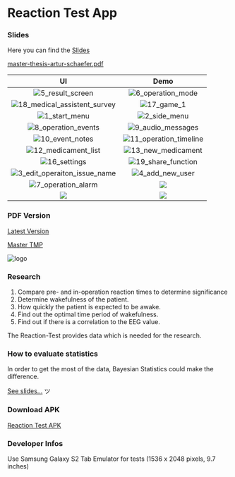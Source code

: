 # Reaction Test App

### Slides
Here you can find the [Slides](https://docs.google.com/presentation/d/1j-WWPEJoS2XAGXu7pDNfqmuJlSc0gUZMXScSQgE4h-g/edit?usp=sharing)

[master-thesis-artur-schaefer.pdf](https://github.com/lidox/reaction-test/files/1490679/master-thesis-artur-schaefer.pdf)


UI           |  Demo
:-------------------------:|:-------------------------:
![5_result_screen](https://user-images.githubusercontent.com/7879175/33061014-b445d326-ce9a-11e7-831b-5ea03db52644.png)  | ![6_operation_mode](https://user-images.githubusercontent.com/7879175/33061015-b45ce6ce-ce9a-11e7-9c06-52937bb5af71.png)
![18_medical_assistent_survey](https://user-images.githubusercontent.com/7879175/33061007-b34a6ec8-ce9a-11e7-9b8a-4caa975f6466.png)  | ![17_game_1](https://user-images.githubusercontent.com/7879175/33061006-b334bccc-ce9a-11e7-8e87-dd0bce7bc85c.png)
![1_start_menu](https://user-images.githubusercontent.com/7879175/33061010-b39e3f9e-ce9a-11e7-8bc8-f559cb7a1bc0.png) | ![2_side_menu](https://user-images.githubusercontent.com/7879175/33061011-b3b3b914-ce9a-11e7-806e-363afb489d1a.png)
![8_operation_events](https://user-images.githubusercontent.com/7879175/33060997-b1be7644-ce9a-11e7-84fb-0aceb3243edb.png)  |  ![9_audio_messages](https://user-images.githubusercontent.com/7879175/33060998-b1f16ae0-ce9a-11e7-8729-36bac2d64dc5.png)
![10_event_notes](https://user-images.githubusercontent.com/7879175/33060999-b2229688-ce9a-11e7-9d76-1c258283b641.png)  |  ![11_operation_timeline](https://user-images.githubusercontent.com/7879175/33061000-b2738e1c-ce9a-11e7-87a5-880975886e06.png)
![12_medicament_list](https://user-images.githubusercontent.com/7879175/33061001-b28d528e-ce9a-11e7-9712-5a8eaee72097.png)  | ![13_new_medicament](https://user-images.githubusercontent.com/7879175/33061002-b2cc4f34-ce9a-11e7-9ed6-a8cd0b2cf4bc.png)
![16_settings](https://user-images.githubusercontent.com/7879175/33061005-b3219a52-ce9a-11e7-82f7-750dbeba2688.png) |  ![19_share_function](https://user-images.githubusercontent.com/7879175/33061008-b3609ae0-ce9a-11e7-9043-3593a23e2183.png)
![3_edit_operaiton_issue_name](https://user-images.githubusercontent.com/7879175/33061012-b3c9b322-ce9a-11e7-994c-0c81da6bee3d.png)  | ![4_add_new_user](https://user-images.githubusercontent.com/7879175/33061013-b4153a22-ce9a-11e7-8196-b0bbdbb5409b.png)
![7_operation_alarm](https://user-images.githubusercontent.com/7879175/33061016-b479032c-ce9a-11e7-8afe-32ba689b43bf.png)  |  ![](https://...Dark.png)
![](https://...Ocean.png)  |  ![](https://...Dark.png)




### PDF Version
[Latest Version](https://gitlab.cs.uni-duesseldorf.de/cn-tsn/students/master/ma-schaefer-thesis/builds/artifacts/master/file/thesis-schaefer.pdf?job=thesis)

[Master TMP](/uploads/721d83f4d789b0a30209d0f71de084cf/master.pdf)


![logo](https://cloud.githubusercontent.com/assets/7879175/17364015/055b0fee-597e-11e6-9563-91473fb96dfd.jpg)


### Research
1. Compare pre- and in-operation reaction times to determine significance
2. Determine wakefulness of the patient.
3. How quickly the patient is expected to be awake.
4. Find out the optimal time period of wakefulness.
5. Find out if there is a correlation to the EEG value.

The Reaction-Test provides data which is needed for the research.

### How to evaluate statistics
In order to get the most of the data, Bayesian Statistics could make the difference.

[See slides...](https://docs.google.com/presentation/d/1tsnQKsVxss43J_OfOW4NiWoZHTViUGNHIo439mVVi5M/edit?usp=sharing) ツ

### Download APK
[Reaction Test APK](https://www.dropbox.com/s/mqo8ufr9k2e95xd/app-debug.apk?dl=1)

### Developer Infos
Use Samsung Galaxy S2 Tab Emulator for tests (1536 x 2048 pixels, 9.7 inches)
